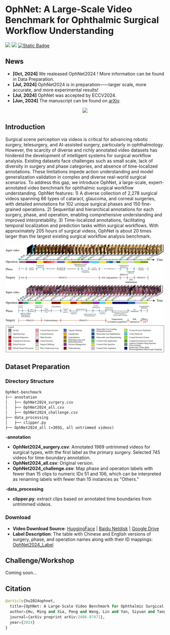 # OphNet: A Large-Scale Video Benchmark for Ophthalmic Surgical Workflow Understanding

<a href='https://minghu0830.github.io/OphNet-benchmark/'><img src='https://img.shields.io/badge/Project-Page-Green'></a>  <a href='https://arxiv.org/pdf/2406.07471'><img src='https://img.shields.io/badge/Paper-Arxiv-red'></a> [![Static Badge](https://img.shields.io/badge/HF-yellow?logoColor=violet&label=%F0%9F%A4%97%20Dataset%20)]()


## News
* **[Oct, 2024]** We realeased OphNet2024 ! More information can be found in Data Preparation.
* **[Jul, 2024]** OphNet2024 is in preparation——larger scale, more accurate, and more experimental results!
* **[Jul, 2024]** OphNet was accepted by ECCV2024.
* **[Jun, 2024]** The manuscript can be found on [arXiv](https://arxiv.org/pdf/2406.07471).

<p align="center">
    <img src="./image/logo.gif"/> <br />
</p>

## Introduction
Surgical scene perception via videos is critical for advancing robotic surgery, telesurgery, and AI-assisted surgery, particularly in ophthalmology. However, the scarcity of diverse and richly annotated video datasets has hindered the development of intelligent systems for surgical workflow analysis. Existing datasets face challenges such as small scale, lack of diversity in surgery and phase categories, and absence of time-localized annotations. These limitations impede action understanding and model generalization validation in complex and diverse real-world surgical scenarios. To address this gap, we introduce OphNet, a large-scale, expert-annotated video benchmark for ophthalmic surgical workflow understanding. OphNet features: 1) A diverse collection of 2,278 surgical videos spanning 66 types of cataract, glaucoma, and corneal surgeries, with detailed annotations for 102 unique surgical phases and 150 fine-grained operations. 2) Sequential and hierarchical annotations for each surgery, phase, and operation, enabling comprehensive understanding and improved interpretability. 3) Time-localized annotations, facilitating temporal localization and prediction tasks within surgical workflows. With approximately 205 hours of surgical videos, OphNet is about 20 times larger than the largest existing surgical workflow analysis benchmark.
<p align="center">
    <img src="./image/loca.png"/> <br />
</p>

## Dataset Preparation
### Directory Structure
```
OphNet-benchmark
├── annotation
│   ├── OphNet2024_surgery.csv
│   ├── OphNet2024_all.csv
│   ├── OphNet2024_challenge.csv
├── data_processing
│   ├── clipper.py
├── OphNet2024_all (≈305G, all untrimmed videos)
```
-**annotation**
*  **OphNet2024_surgery.csv**: Annotated 1969 untrimmed videos for surgical types, with the first label as the primary surgery. Selected 745 videos for time-boundary annotation.
*  **OphNet2024_all.csv**: Original version.
*  **OphNet2024_challenge.csv**: Map phase and operation labels with fewer than 15 clips to numeric IDs 51 and 106, which can be interpreted as renaming labels with fewer than 15 instances as "Others."

-**data_processing**
*  **clipper.py**: extract clips based on annotated time boundaries from untrimmed videos.

### Download
*  **Video Download Source**: [HuggingFace]() | [Baidu Netdisk]() | [Google Drive]()
*  **Label Description**: The table with Chinese and English versions of surgery, phase, and operation names along with their ID mappings: [OphNet2024_Label](https://docs.google.com/spreadsheets/d/1p5lURkth587-lxYwd6eOSmSxPpvIqvyuOKW-4B49PT0/edit?usp=sharing) 


<!--Accessing the OphNet dataset requires an application. If you wish to access the full dataset, please submit an [access request](https://forms.gle/GhJyQDPUrE74jLy87) and adhere to the licensing agreement. We will send the data to your specified email address.
-->

## Challenge/Workshop
Coming soon...

## Citation
```python
@article{hu2024ophnet,
  title={OphNet: A Large-Scale Video Benchmark for Ophthalmic Surgical Workflow Understanding},
  author={Hu, Ming and Xia, Peng and Wang, Lin and Yan, Siyuan and Tang, Feilong and Xu, Zhongxing and Luo, Yimin and Song, Kaimin and Leitner, Jurgen and Cheng, Xuelian and others},
  journal={arXiv preprint arXiv:2406.07471},
  year={2024}
}
```
